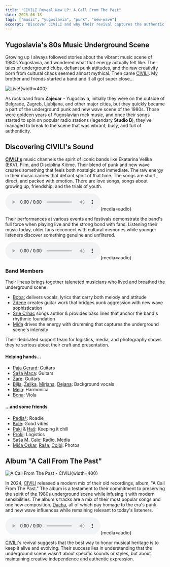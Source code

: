 ```yaml
---
title: "CIVILI Reveal New LP: A Call From The Past"
date: 2025-06-18
tags: ["music", "yugoslavia", "punk", "new-wave"]
excerpt: "Discover CIVILI and why their revival captures the authentic spirit of the 80s Yugoslavia's music scene"
---
```


## Yugoslavia's 80s Music Underground Scene

Growing up I always followed stories about the vibrant music scene of 1980s Yugoslavia, and wondered what that energy actually felt like. The tales of underground clubs, defiant punk attitudes, and the raw creativity born from cultural chaos seemed almost mythical. Then came [CIVILI](https://civili.deno.dev). My brother and friends started a band and it all got super close...

![Live!](/PICT0030.jpg){width=400}

As rock band from **Zajecar** - Yugoslavia, initially they were on the outside of Belgrade, Zagreb, Ljubljana, and other major cities, but they quickly became a part of the underground punk and new wave scene of the 1980s. Those were goldeen years of Yugoslavian rock music, and once their songs started to spin on popular radio stations (legendary **Studio B**), they've managed to break to the scene that was vibrant, busy, and full of authenticity.

## Discovering **CIVILI's** Sound

[**CIVILI's**](https://civili.deno.dev) music channels the spirit of iconic bands like Ekatarina Velika (EKV), Film, and Disciplina Kičme. Their blend of punk and new wave creates something that feels both nostalgic and immediate. The raw energy in their music carries that defiant spirit of that time. The songs are short, direct, and packed with emotion. There are love songs, songs about growing up, friendship, and the trials of youth.

![Uzalud](/B3-Uzalud-6.mp3){media=audio}

Their performances at various events and festivals demonstrate the band's full force when playing live and the strong bond with fans. Listening their music today, older fans reconnect with cultural memories while younger listeners discover something genuine and unfiltered.

![Trebas Mi](/B1-TrebasMi-18c.mp3){media=audio}

### Band Members

Their lineup brings together taleneted musicians who lived and breathed the underground scene:

- [Boba:]() delivers vocals, lyrics that carry both melody and attitude
- [Zdene]() creates guitar work that bridges punk aggression with new wave sophistication  
- [Srle Crnac]() songs author & provides bass lines that anchor the band's rhythmic foundation
- [Miđa]() drives the energy with drumming that captures the underground scene's intensity

Their dedicated support team for logistics, media, and photography shows they're serious about their craft and presentation.

#### Helping hands...

- [Paja Gerard](): Guitars
- [Saša Maca](): Guitars
- [Žare](): Guitars
- [Bilja](), [Željka](), [Mirjana](), [Dejana](): Background vocals
- [Meja](): Harmonica
- [Bona](): Viola

#### ...and some friends

- [Pedja†](): Roadie
- [Kole](): Good vibes
- [Paki]() & [Haš](): Keeping it chill
- [Proki](): Logistics
- [Saša M. Cale](): Radio, Media
- [Mića Oskar](), [Raša](), [Cojbi](): Photos

## Album "A Call From The Past"

![A Call From The Past - CIVILI](/back-v11_djixmix.jpg){width=400}

In 2024, [CIVILI](https://civili.deno.dev) released a modern mix of their old recordings, album, "A Call From The Past." The album is a testament to their commitment to preserving the spirit of the 1980s underground scene while infusing it with modern sensibilities. The album's tracks are a mix of their most popular songs and one new composition, [Dacha](), all of which pay homage to the era's punk and new wave influences while remaining relevant to today's listeners.

![Dacha](/A5-Dacha-35a.mp3){media=audio}

[CIVILI](https://civili.deno.dev)'s revival suggests that the best way to honor musical heritage is to keep it alive and evolving. Their success lies in understanding that the underground scene wasn't about specific sounds or styles, but about maintaining creative independence and authentic expression.
